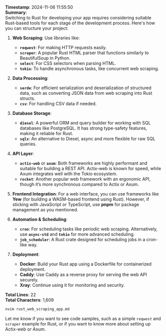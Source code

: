 **Timestamp**: 2024-11-06 11:55:50  
**Summary**:  
Switching to Rust for developing your app requires considering suitable Rust-based tools for each stage of the development process. Here's how you can structure your project:

1. **Web Scraping**: Use libraries like:
   - **`reqwest`**: For making HTTP requests easily.
   - **`scraper`**: A popular Rust HTML parser that functions similarly to BeautifulSoup in Python.
   - **`select`**: For CSS selectors when parsing HTML.
   - **`tokio`**: To handle asynchronous tasks, like concurrent web scraping.
  
2. **Data Processing**: 
   - **`serde`**: For efficient serialization and deserialization of structured data, such as converting JSON data from web scraping into Rust structs.
   - **`csv`**: For handling CSV data if needed.

3. **Database Storage**:
   - **`diesel`**: A powerful ORM and query builder for working with SQL databases like PostgreSQL. It has strong type-safety features, making it reliable for Rust.
   - **`sqlx`**: An alternative to Diesel, async and more flexible for raw SQL queries.

4. **API Layer**:
   - **`actix-web`** or **`axum`**: Both frameworks are highly performant and suitable for building a REST API. Actix-web is known for speed, while Axum integrates well with the Tokio ecosystem.
   - **`rocket`**: Another popular web framework with an ergonomic API, though it’s more synchronous compared to Actix or Axum.

5. **Frontend Integration**: For a web interface, you can use frameworks like **Yew** (for building a WASM-based frontend using Rust). However, if sticking with JavaScript or TypeScript, use **pnpm** for package management as you mentioned.

6. **Automation & Scheduling**: 
   - **`cron`**: For scheduling tasks like periodic web scraping. Alternatively, use **`async-std`** and **`tokio`** for more advanced scheduling.
   - **`job_scheduler`**: A Rust crate designed for scheduling jobs in a cron-like way.

7. **Deployment**:
   - **Docker**: Build your Rust app using a Dockerfile for containerized deployment.
   - **Caddy**: Use Caddy as a reverse proxy for serving the web API securely.
   - **Xray**: Continue using it for monitoring and security.

**Total Lines**: 22  
**Total Characters**: 1,609  

```bash
nvim rust_web_scraping_app.md
```

Let me know if you want to see code samples, such as a simple `reqwest` and `scraper` example for Rust, or if you want to know more about setting up Actix-web or Axum.
